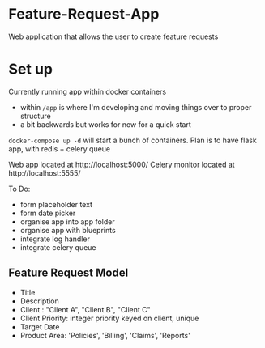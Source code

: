 # Feature-Request-App
Web application that allows the user to create feature requests

# Set up
Currently running app within docker containers
- within `/app` is where I'm developing and moving things over to proper structure
- a bit backwards but works for now for a quick start

`docker-compose up -d` will start a bunch of containers.
Plan is to have flask app, with redis + celery queue

Web app located at http://localhost:5000/
Celery monitor located at http://localhost:5555/

To Do:
- form placeholder text
- form date picker
- organise app into app folder
- organise app with blueprints
- integrate log handler
- integrate celery queue

## Feature Request Model
- Title
- Description
- Client : "Client A", "Client B", "Client C"
- Client Priority: integer priority keyed on client, unique
- Target Date
- Product Area: 'Policies', 'Billing', 'Claims', 'Reports'
